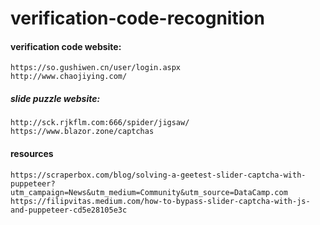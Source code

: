 # verification-code-recognition

#### verification code website:

```
https://so.gushiwen.cn/user/login.aspx
http://www.chaojiying.com/
```

##### slide puzzle website:

```
http://sck.rjkflm.com:666/spider/jigsaw/
https://www.blazor.zone/captchas
```

#### resources

```
https://scraperbox.com/blog/solving-a-geetest-slider-captcha-with-puppeteer?utm_campaign=News&utm_medium=Community&utm_source=DataCamp.com
https://filipvitas.medium.com/how-to-bypass-slider-captcha-with-js-and-puppeteer-cd5e28105e3c
```
